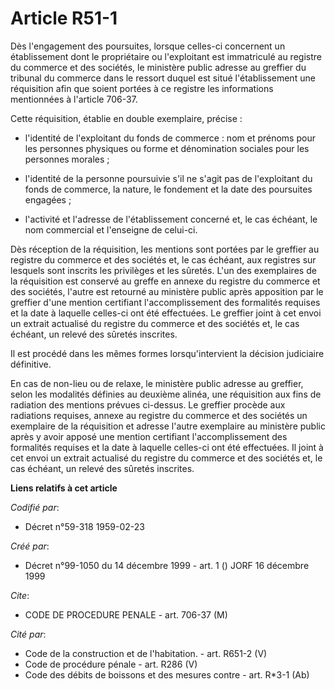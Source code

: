 # Article R51-1

Dès l'engagement des poursuites, lorsque celles-ci concernent un établissement dont le propriétaire ou l'exploitant est
immatriculé au registre du commerce et des sociétés, le ministère public adresse au greffier du tribunal du commerce dans le
ressort duquel est situé l'établissement une réquisition afin que soient portées à ce registre les informations mentionnées à
l'article 706-37.

Cette réquisition, établie en double exemplaire, précise :

- l'identité de l'exploitant du fonds de commerce : nom et prénoms pour les personnes physiques ou forme et dénomination
sociales pour les personnes morales ;

- l'identité de la personne poursuivie s'il ne s'agit pas de l'exploitant du fonds de commerce, la nature, le fondement et la
date des poursuites engagées ;

- l'activité et l'adresse de l'établissement concerné et, le cas échéant, le nom commercial et l'enseigne de celui-ci.

Dès réception de la réquisition, les mentions sont portées par le greffier au registre du commerce et des sociétés et, le cas
échéant, aux registres sur lesquels sont inscrits les privilèges et les sûretés. L'un des exemplaires de la réquisition est
conservé au greffe en annexe du registre du commerce et des sociétés, l'autre est retourné au ministère public après
apposition par le greffier d'une mention certifiant l'accomplissement des formalités requises et la date à laquelle celles-ci
ont été effectuées. Le greffier joint à cet envoi un extrait actualisé du registre du commerce et des sociétés et, le cas
échéant, un relevé des sûretés inscrites.

Il est procédé dans les mêmes formes lorsqu'intervient la décision judiciaire définitive.

En cas de non-lieu ou de relaxe, le ministère public adresse au greffier, selon les modalités définies au deuxième alinéa,
une réquisition aux fins de radiation des mentions prévues ci-dessus. Le greffier procède aux radiations requises, annexe au
registre du commerce et des sociétés un exemplaire de la réquisition et adresse l'autre exemplaire au ministère public après
y avoir apposé une mention certifiant l'accomplissement des formalités requises et la date à laquelle celles-ci ont été
effectuées. Il joint à cet envoi un extrait actualisé du registre du commerce et des sociétés et, le cas échéant, un relevé
des sûretés inscrites.

**Liens relatifs à cet article**

_Codifié par_:

  - Décret n°59-318 1959-02-23

_Créé par_:

  - Décret n°99-1050 du 14 décembre 1999 - art. 1 () JORF 16 décembre 1999

_Cite_:

  - CODE DE PROCEDURE PENALE - art. 706-37 (M)

_Cité par_:

  - Code de la construction et de l'habitation. - art. R651-2 (V)
  - Code de procédure pénale - art. R286 (V)
  - Code des débits de boissons et des mesures contre  - art. R*3-1 (Ab)
